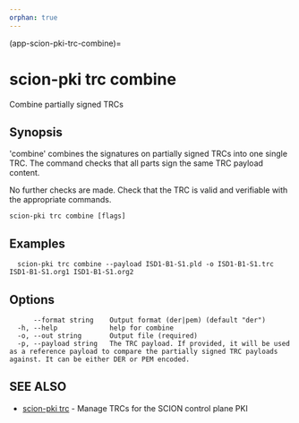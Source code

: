 ```yaml
---
orphan: true
---
```


(app-scion-pki-trc-combine)=

# scion-pki trc combine

Combine partially signed TRCs
## Synopsis

'combine' combines the signatures on partially signed TRCs into one single TRC.
The command checks that all parts sign the same TRC payload content.

No further checks are made. Check that the TRC is valid and verifiable with the
appropriate commands.


```
scion-pki trc combine [flags]
```
## Examples

```
  scion-pki trc combine --payload ISD1-B1-S1.pld -o ISD1-B1-S1.trc ISD1-B1-S1.org1 ISD1-B1-S1.org2
```
## Options

```
      --format string    Output format (der|pem) (default "der")
  -h, --help             help for combine
  -o, --out string       Output file (required)
  -p, --payload string   The TRC payload. If provided, it will be used as a reference payload to compare the partially signed TRC payloads against. It can be either DER or PEM encoded.
```
## SEE ALSO

* [scion-pki trc](scion-pki_trc.md)	 - Manage TRCs for the SCION control plane PKI

